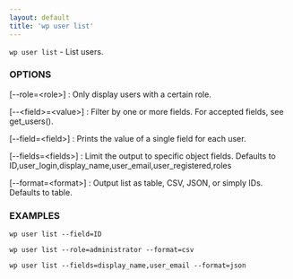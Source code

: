 ```yaml
---
layout: default
title: 'wp user list'
---
```


`wp user list` - List users.

### OPTIONS

[--role=&lt;role&gt;]
: Only display users with a certain role.

[--&lt;field&gt;=&lt;value&gt;]
: Filter by one or more fields. For accepted fields, see get_users().

[--field=&lt;field&gt;]
: Prints the value of a single field for each user.

[--fields=&lt;fields&gt;]
: Limit the output to specific object fields. Defaults to ID,user_login,display_name,user_email,user_registered,roles

[--format=&lt;format&gt;]
: Output list as table, CSV, JSON, or simply IDs. Defaults to table.

### EXAMPLES

    wp user list --field=ID

    wp user list --role=administrator --format=csv

    wp user list --fields=display_name,user_email --format=json

